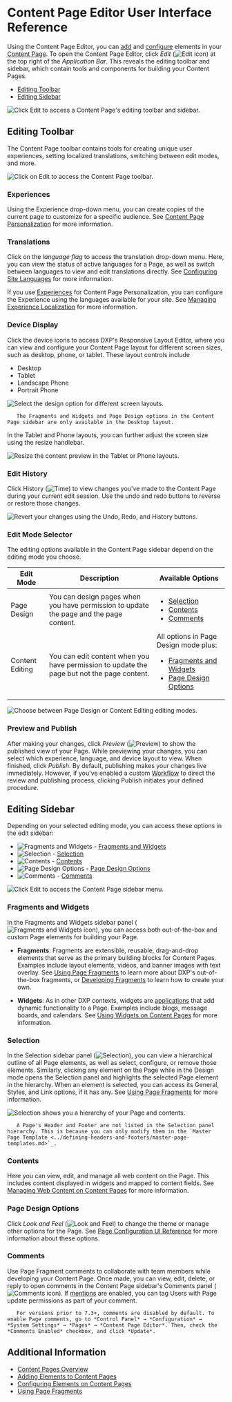 # Content Page Editor User Interface Reference

Using the Content Page Editor, you can [add](./adding-elements-to-content-pages.md) and [configure](./configuring-elements-on-content-pages.md) elements in your [Content Page](./content-pages-overview.md). To open the Content Page Editor, click *Edit* (![Edit icon](../../../images/icon-edit.png)) at the top right of the *Application Bar*. This reveals the editing toolbar and sidebar, which contain tools and components for building your Content Pages.

- [Editing Toolbar](#editing-toolbar)
- [Editing Sidebar](#editing-sidebar)

![Click Edit to access a Content Page's editing toolbar and sidebar.](./content-page-editor-user-interface-reference/images/01.png)

## Editing Toolbar

The Content Page toolbar contains tools for creating unique user experiences, setting localized translations, switching between edit modes, and more.

![Click on Edit to access the Content Page toolbar.](./content-page-editor-user-interface-reference/images/02.png)

### Experiences

Using the Experience drop-down menu, you can create copies of the current page to customize for a specific audience. See [Content Page Personalization](../../personalizing-site-experience/experience-personalization/content-page-personalization.md) for more information.

### Translations

Click on the *language flag* to access the translation drop-down menu. Here, you can view the status of active languages for a Page, as well as switch between languages to view and edit translations directly. See [Configuring Site Languages](../../site-settings/site-localization.md) for more information.

If you use [Experiences](../../personalizing-site-experience/experience-personalization/content-page-personalization.md) for Content Page Personalization, you can configure the Experience using the languages available for your site. See [Managing Experience Localization](../../personalizing-site-experience/experience-personalization/content-page-personalization.md#managing-experience-localization) for more information.

### Device Display

Click the device icons to access DXP's Responsive Layout Editor, where you can view and configure your Content Page layout for different screen sizes, such as desktop, phone, or tablet. These layout controls include

- Desktop
- Tablet
- Landscape Phone
- Portrait Phone

![Select the design option for different screen layouts.](content-page-editor-user-interface-reference/images/17.png)

```note::
   The Fragments and Widgets and Page Design options in the Content Page sidebar are only available in the Desktop layout.
```

In the Tablet and Phone layouts, you can further adjust the screen size using the resize handlebar.

![Resize the content preview in the Tablet or Phone layouts.](content-page-editor-user-interface-reference/images/09.gif)

### Edit History

Click History (![Time](./../../../images/icon-time.png)) to view changes you've made to the Content Page during your current edit session. Use the undo and redo buttons to reverse or restore those changes.

![Revert your changes using the Undo, Redo, and History buttons.](./content-page-editor-user-interface-reference/images/10.png)

### Edit Mode Selector

The editing options available in the Content Page sidebar depend on the editing mode you choose.

| Edit Mode | Description | Available Options |
| --- | --- | --- |
| Page Design | You can design pages when you have permission to update the page and the page content. | <ul><li>[Selection](#selection)</li><li>[Contents](#contents)</li><li>[Comments](#comments)</li></ul> |
| Content Editing | You can edit content when you have permission to update the page but not the page content. | All options in Page Design mode plus: <ul><li>[Fragments and Widgets](#fragments-and-widgets)</li><li>[Page Design Options](#page-design-options)</li></ul> |

![Choose between Page Design or Content Editing editing modes.](content-page-editor-user-interface-reference/images/18.png)

### Preview and Publish

After making your changes, click *Preview* (![Preview](../../../images/icon-preview.png)) to show the published view of your Page. While previewing your changes, you can select which experience, language, and device layout to view. When finished, click *Publish*. By default, publishing makes your changes live immediately. However, if you've enabled a custom [Workflow](../../../process-automation/workflow/introduction-to-workflow.md) to direct the review and publishing process, clicking Publish initiates your defined procedure.

## Editing Sidebar

Depending on your selected editing mode, you can access these options in the edit sidebar:

- ![Fragments and Widgets](../../../images/icon-cards2.png) - [Fragments and Widgets](#fragments-and-widgets)
- ![Selection](../../../images/icon-pages-tree.png) - [Selection](#selection)
- ![Contents](../../../images/icon-list-ul.png) - [Contents](#contents)
- ![Page Design Options](../../../images/icon-format.png) - [Page Design Options](#page-design-options)
- ![Comments](../../../images/icon-comments-w.png) - [Comments](#comments)

![Click Edit to access the Content Page sidebar menu.](content-page-editor-user-interface-reference/images/03.png)

### Fragments and Widgets

In the Fragments and Widgets sidebar panel (![Fragments and Widgets icon](../../../images/icon-cards2.png)), you can access both out-of-the-box and custom Page elements for building your Page.

- **Fragments**: Fragments are extensible, reusable, drag-and-drop elements that serve as the primary building blocks for Content Pages. Examples include layout elements, videos, and banner images with text overlay. See [Using Page Fragments](../../displaying-content/using-fragments/using-page-fragments.md) to learn more about DXP's out-of-the-box fragments, or [Developing Fragments](../../developer-guide/developing-page-fragments/developing-fragments-intro.md) to learn how to create your own.

- **Widgets**: As in other DXP contexts, widgets are [applications](../../../developing_applications.html) that add dynamic functionality to a Page. Examples include blogs, message boards, and calendars. See [Using Widgets on Content Pages](./using-widgets-on-a-content-page.md) for more information.

### Selection

In the Selection sidebar panel (![Selection](../../../images/icon-pages-tree.png)), you can view a hierarchical outline of all Page elements, as well as select, configure, or remove those elements. Similarly, clicking any element on the Page while in the Design mode opens the Selection panel and highlights the selected Page element in the hierarchy. When an element is selected, you can access its General, Styles, and Link options, if it has any. See [Using Page Fragments](../../displaying-content/using-fragments/using-page-fragments.md) for more information.

![Selection shows you a hierarchy of your Page and contents.](./content-page-editor-user-interface-reference/images/08.png)

```note::
   A Page's Header and Footer are not listed in the Selection panel hierarchy. This is because you can only modify them in the `Master Page Template <../defining-headers-and-footers/master-page-templates.md>`_.
```

### Contents

Here you can view, edit, and manage all web content on the Page. This includes content displayed in widgets and mapped to content fields. See [Managing Web Content on Content Pages](./managing-web-content-on-content-pages.md) for more information.

### Page Design Options

Click *Look and Feel* (![Look and Feel](../../../images/icon-format.png)) to change the theme or manage other options for the Page. See [Page Configuration UI Reference](../page-settings/page-configuration-ui-reference.md#look-and-feel) for more information about these options.

### Comments

Use Page Fragment comments to collaborate with team members while developing your Content Page. Once made, you can view, edit, delete, or reply to open comments in the Content Page sidebar's Comments panel (![Comments icon](../../../images/icon-comments-w.png)). If [mentions](../../../collaboration-and-social/notifications-and-requests/user-guide/mentioning-users.md) are enabled, you can tag Users with Page update permissions as part of your comment.

```note::
   For versions prior to 7.3+, comments are disabled by default. To enable Page comments, go to *Control Panel* → *Configuration* → *System Settings* → *Pages* → *Content Page Editor*. Then, check the *Comments Enabled* checkbox, and click *Update*.
```

## Additional Information

- [Content Pages Overview](./content-pages-overview.md)
- [Adding Elements to Content Pages](./adding-elements-to-content-pages.md)
- [Configuring Elements on Content Pages](./configuring-elements-on-content-pages.md)
- [Using Page Fragments](../../displaying-content/using-fragments/using-page-fragments.md)
